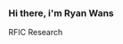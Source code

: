 ### Hi there, i'm Ryan Wans

RFIC Research

<!-- Contact: <a href="mailto:business@ryanwans.com">business@ryanwans.com</a> -->
